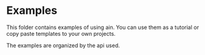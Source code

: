 # Examples
This folder contains examples of using ain.
You can use them as a tutorial or copy paste templates to your own projects.

The examples are organized by the api used.
